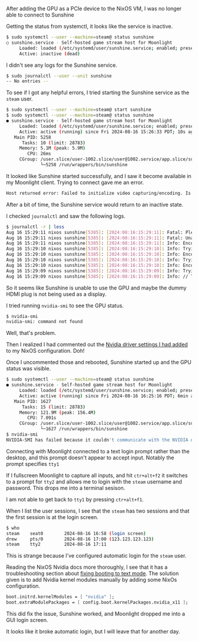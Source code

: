 After adding the GPU as a PCIe device to the NixOS VM, I was no longer able to connect to Sunshine

Getting the status from systemctl, it looks like the service is inactive.

```sh
$ sudo systemctl --user --machine=steam@ status sunshine
○ sunshine.service - Self-hosted game stream host for Moonlight
     Loaded: loaded (/etc/systemd/user/sunshine.service; enabled; preset: enabled)
     Active: inactive (dead)
```

I didn't see any logs for the Sunshine service.

```sh
$ sudo journalctl --user --unit sunshine
-- No entries --
```

To see if I got any helpful errors, I tried starting the Sunshine service as the `steam` user.

```sh
$ sudo systemctl --user --machine=steam@ start sunshine
$ sudo systemctl --user --machine=steam@ status sunshine
● sunshine.service - Self-hosted game stream host for Moonlight
     Loaded: loaded (/etc/systemd/user/sunshine.service; enabled; preset: enabled)
     Active: active (running) since Fri 2024-08-16 15:26:33 PDT; 10s ago
   Main PID: 5258
      Tasks: 10 (limit: 28783)
     Memory: 5.1M (peak: 5.9M)
        CPU: 26ms
     CGroup: /user.slice/user-1002.slice/user@1002.service/app.slice/sunshine.service
             └─5258 /run/wrappers/bin/sunshine
```

It looked like Sunshine started successfully, and I saw it become available in my Moonlight client.
Trying to connect gave me an error.

```txt
Host returned error: Failed to initialize video capturing/encoding. Is a display connected and turned on? (Error 503)
```

After a bit of time, the Sunshine service would return to an inactive state.

I checked `journalctl` and saw the following logs.

```sh
$ journalctl -r | less
Aug 16 15:29:11 nixos sunshine[5385]: [2024:08:16:15:29:11]: Fatal: Please check that a display is connected and powered on.
Aug 16 15:29:11 nixos sunshine[5385]: [2024:08:16:15:29:11]: Fatal: Unable to find display or encoder during startup.
Aug 16 15:29:11 nixos sunshine[5385]: [2024:08:16:15:29:11]: Info: Encoder [software] failed
Aug 16 15:29:10 nixos sunshine[5385]: [2024:08:16:15:29:10]: Info: Trying encoder [software]
Aug 16 15:29:10 nixos sunshine[5385]: [2024:08:16:15:29:10]: Info: Encoder [vaapi] failed
Aug 16 15:29:10 nixos sunshine[5385]: [2024:08:16:15:29:10]: Info: Trying encoder [vaapi]
Aug 16 15:29:10 nixos sunshine[5385]: [2024:08:16:15:29:10]: Info: Encoder [nvenc] failed
Aug 16 15:29:09 nixos sunshine[5385]: [2024:08:16:15:29:09]: Info: Trying encoder [nvenc]
Aug 16 15:29:09 nixos sunshine[5385]: [2024:08:16:15:29:09]: Info: // Testing for available encoders, this may generate errors. You can safely ignore those errors. //
```

So it seems like Sunshine is unable to use the GPU and maybe the dummy HDMI plug is not being used as a display.

I tried running `nvidia-smi` to see the GPU status.

```sh
$ nvidia-smi
nvidia-smi: command not found
```

Well, that's problem.

Then I realized I had commented out the [Nvidia driver settings I had added](/game-server/docs/log/240816-nixos-installing-nvidia-drivers.md) to my NixOS configuration. Doh!

Once I uncommented those and rebooted, Sunshine started up and the GPU status was visible.

```sh
$ sudo systemctl --user --machine=steam@ status sunshine
● sunshine.service - Self-hosted game stream host for Moonlight
     Loaded: loaded (/etc/systemd/user/sunshine.service; enabled; preset: enabled)
     Active: active (running) since Fri 2024-08-16 16:25:16 PDT; 6min ago
   Main PID: 1627
      Tasks: 15 (limit: 28783)
     Memory: 121.9M (peak: 156.4M)
        CPU: 7.091s
     CGroup: /user.slice/user-1002.slice/user@1002.service/app.slice/sunshine.service
             └─1627 /run/wrappers/bin/sunshine
$ nvidia-smi
NVIDIA-SMI has failed because it couldn't communicate with the NVIDIA driver. Make sure that the latest NVIDIA driver is installed and running.
```

Connecting with Moonlight connected to a text login prompt rather than the desktop,
and this prompt doesn't appear to accept input.
Notably the prompt specifies `tty1`

If I fullscreen Moonlight to capture all inputs, and hit `ctr+alt+f2`
it switches to a prompt for `tty2` and allows me to login with the `steam` username and password.
This drops me into a terminal sesison.

I am not able to get back to `tty1` by pressing `ctr+alt+f1`.

When I list the user sessions, I see that the `steam` has two sessions
and that the first session is at the login screen.

```sh
$ who
steam    seat0        2024-08-16 16:58 (login screen)
drew     pts/0        2024-08-16 17:00 (123.123.123.123)
steam    tty2         2024-08-16 17:11
```

This is strange because I've configured automatic login for the `steam` user.

Reading the NixOS Nvidia docs more thoroughly, I see that it has a troubleshooting section
about [fixing booting to text mode](https://nixos.wiki/wiki/Nvidia#Booting_to_Text_Mode).
The solution given is to add Nvidia kernel modules manually by adding some NixOs configuration.

```nix
boot.initrd.kernelModules = [ "nvidia" ];
boot.extraModulePackages = [ config.boot.kernelPackages.nvidia_x11 ];
```

This did fix the issue, Sunshine worked, and Moonlight dropped me into a GUI login screen.

It looks like it broke automatic login, but I will leave that for another day.
